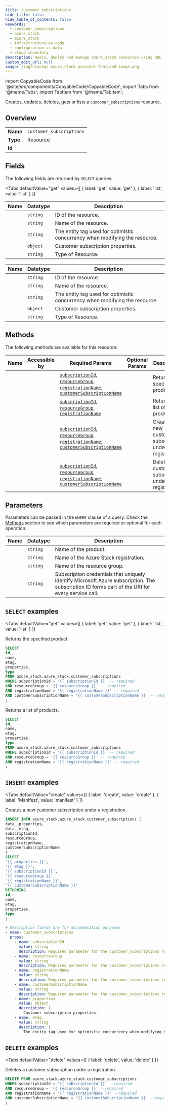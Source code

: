 ```yaml
--- 
title: customer_subscriptions
hide_title: false
hide_table_of_contents: false
keywords:
  - customer_subscriptions
  - azure_stack
  - azure_stack
  - infrastructure-as-code
  - configuration-as-data
  - cloud inventory
description: Query, deploy and manage azure_stack resources using SQL
custom_edit_url: null
image: /img/stackql-azure_stack-provider-featured-image.png
---
```


import CopyableCode from '@site/src/components/CopyableCode/CopyableCode';
import Tabs from '@theme/Tabs';
import TabItem from '@theme/TabItem';

Creates, updates, deletes, gets or lists a <code>customer_subscriptions</code> resource.

## Overview
<table><tbody>
<tr><td><b>Name</b></td><td><code>customer_subscriptions</code></td></tr>
<tr><td><b>Type</b></td><td>Resource</td></tr>
<tr><td><b>Id</b></td><td><CopyableCode code="azure_stack.azure_stack.customer_subscriptions" /></td></tr>
</tbody></table>

## Fields

The following fields are returned by `SELECT` queries:

<Tabs
    defaultValue="get"
    values={[
        { label: 'get', value: 'get' },
        { label: 'list', value: 'list' }
    ]}
>
<TabItem value="get">

<table>
<thead>
    <tr>
    <th>Name</th>
    <th>Datatype</th>
    <th>Description</th>
    </tr>
</thead>
<tbody>
<tr>
    <td><CopyableCode code="id" /></td>
    <td><code>string</code></td>
    <td>ID of the resource.</td>
</tr>
<tr>
    <td><CopyableCode code="name" /></td>
    <td><code>string</code></td>
    <td>Name of the resource.</td>
</tr>
<tr>
    <td><CopyableCode code="etag" /></td>
    <td><code>string</code></td>
    <td>The entity tag used for optimistic concurrency when modifying the resource.</td>
</tr>
<tr>
    <td><CopyableCode code="properties" /></td>
    <td><code>object</code></td>
    <td>Customer subscription properties.</td>
</tr>
<tr>
    <td><CopyableCode code="type" /></td>
    <td><code>string</code></td>
    <td>Type of Resource.</td>
</tr>
</tbody>
</table>
</TabItem>
<TabItem value="list">

<table>
<thead>
    <tr>
    <th>Name</th>
    <th>Datatype</th>
    <th>Description</th>
    </tr>
</thead>
<tbody>
<tr>
    <td><CopyableCode code="id" /></td>
    <td><code>string</code></td>
    <td>ID of the resource.</td>
</tr>
<tr>
    <td><CopyableCode code="name" /></td>
    <td><code>string</code></td>
    <td>Name of the resource.</td>
</tr>
<tr>
    <td><CopyableCode code="etag" /></td>
    <td><code>string</code></td>
    <td>The entity tag used for optimistic concurrency when modifying the resource.</td>
</tr>
<tr>
    <td><CopyableCode code="properties" /></td>
    <td><code>object</code></td>
    <td>Customer subscription properties.</td>
</tr>
<tr>
    <td><CopyableCode code="type" /></td>
    <td><code>string</code></td>
    <td>Type of Resource.</td>
</tr>
</tbody>
</table>
</TabItem>
</Tabs>

## Methods

The following methods are available for this resource:

<table>
<thead>
    <tr>
    <th>Name</th>
    <th>Accessible by</th>
    <th>Required Params</th>
    <th>Optional Params</th>
    <th>Description</th>
    </tr>
</thead>
<tbody>
<tr>
    <td><a href="#get"><CopyableCode code="get" /></a></td>
    <td><CopyableCode code="select" /></td>
    <td><a href="#parameter-subscriptionId"><code>subscriptionId</code></a>, <a href="#parameter-resourceGroup"><code>resourceGroup</code></a>, <a href="#parameter-registrationName"><code>registrationName</code></a>, <a href="#parameter-customerSubscriptionName"><code>customerSubscriptionName</code></a></td>
    <td></td>
    <td>Returns the specified product.</td>
</tr>
<tr>
    <td><a href="#list"><CopyableCode code="list" /></a></td>
    <td><CopyableCode code="select" /></td>
    <td><a href="#parameter-subscriptionId"><code>subscriptionId</code></a>, <a href="#parameter-resourceGroup"><code>resourceGroup</code></a>, <a href="#parameter-registrationName"><code>registrationName</code></a></td>
    <td></td>
    <td>Returns a list of products.</td>
</tr>
<tr>
    <td><a href="#create"><CopyableCode code="create" /></a></td>
    <td><CopyableCode code="insert" /></td>
    <td><a href="#parameter-subscriptionId"><code>subscriptionId</code></a>, <a href="#parameter-resourceGroup"><code>resourceGroup</code></a>, <a href="#parameter-registrationName"><code>registrationName</code></a>, <a href="#parameter-customerSubscriptionName"><code>customerSubscriptionName</code></a></td>
    <td></td>
    <td>Creates a new customer subscription under a registration.</td>
</tr>
<tr>
    <td><a href="#delete"><CopyableCode code="delete" /></a></td>
    <td><CopyableCode code="delete" /></td>
    <td><a href="#parameter-subscriptionId"><code>subscriptionId</code></a>, <a href="#parameter-resourceGroup"><code>resourceGroup</code></a>, <a href="#parameter-registrationName"><code>registrationName</code></a>, <a href="#parameter-customerSubscriptionName"><code>customerSubscriptionName</code></a></td>
    <td></td>
    <td>Deletes a customer subscription under a registration.</td>
</tr>
</tbody>
</table>

## Parameters

Parameters can be passed in the `WHERE` clause of a query. Check the [Methods](#methods) section to see which parameters are required or optional for each operation.

<table>
<thead>
    <tr>
    <th>Name</th>
    <th>Datatype</th>
    <th>Description</th>
    </tr>
</thead>
<tbody>
<tr id="parameter-customerSubscriptionName">
    <td><CopyableCode code="customerSubscriptionName" /></td>
    <td><code>string</code></td>
    <td>Name of the product.</td>
</tr>
<tr id="parameter-registrationName">
    <td><CopyableCode code="registrationName" /></td>
    <td><code>string</code></td>
    <td>Name of the Azure Stack registration.</td>
</tr>
<tr id="parameter-resourceGroup">
    <td><CopyableCode code="resourceGroup" /></td>
    <td><code>string</code></td>
    <td>Name of the resource group.</td>
</tr>
<tr id="parameter-subscriptionId">
    <td><CopyableCode code="subscriptionId" /></td>
    <td><code>string</code></td>
    <td>Subscription credentials that uniquely identify Microsoft Azure subscription. The subscription ID forms part of the URI for every service call.</td>
</tr>
</tbody>
</table>

## `SELECT` examples

<Tabs
    defaultValue="get"
    values={[
        { label: 'get', value: 'get' },
        { label: 'list', value: 'list' }
    ]}
>
<TabItem value="get">

Returns the specified product.

```sql
SELECT
id,
name,
etag,
properties,
type
FROM azure_stack.azure_stack.customer_subscriptions
WHERE subscriptionId = '{{ subscriptionId }}' -- required
AND resourceGroup = '{{ resourceGroup }}' -- required
AND registrationName = '{{ registrationName }}' -- required
AND customerSubscriptionName = '{{ customerSubscriptionName }}' -- required
;
```
</TabItem>
<TabItem value="list">

Returns a list of products.

```sql
SELECT
id,
name,
etag,
properties,
type
FROM azure_stack.azure_stack.customer_subscriptions
WHERE subscriptionId = '{{ subscriptionId }}' -- required
AND resourceGroup = '{{ resourceGroup }}' -- required
AND registrationName = '{{ registrationName }}' -- required
;
```
</TabItem>
</Tabs>


## `INSERT` examples

<Tabs
    defaultValue="create"
    values={[
        { label: 'create', value: 'create' },
        { label: 'Manifest', value: 'manifest' }
    ]}
>
<TabItem value="create">

Creates a new customer subscription under a registration.

```sql
INSERT INTO azure_stack.azure_stack.customer_subscriptions (
data__properties,
data__etag,
subscriptionId,
resourceGroup,
registrationName,
customerSubscriptionName
)
SELECT 
'{{ properties }}',
'{{ etag }}',
'{{ subscriptionId }}',
'{{ resourceGroup }}',
'{{ registrationName }}',
'{{ customerSubscriptionName }}'
RETURNING
id,
name,
etag,
properties,
type
;
```
</TabItem>
<TabItem value="manifest">

```yaml
# Description fields are for documentation purposes
- name: customer_subscriptions
  props:
    - name: subscriptionId
      value: string
      description: Required parameter for the customer_subscriptions resource.
    - name: resourceGroup
      value: string
      description: Required parameter for the customer_subscriptions resource.
    - name: registrationName
      value: string
      description: Required parameter for the customer_subscriptions resource.
    - name: customerSubscriptionName
      value: string
      description: Required parameter for the customer_subscriptions resource.
    - name: properties
      value: object
      description: |
        Customer subscription properties.
    - name: etag
      value: string
      description: |
        The entity tag used for optimistic concurrency when modifying the resource.
```
</TabItem>
</Tabs>


## `DELETE` examples

<Tabs
    defaultValue="delete"
    values={[
        { label: 'delete', value: 'delete' }
    ]}
>
<TabItem value="delete">

Deletes a customer subscription under a registration.

```sql
DELETE FROM azure_stack.azure_stack.customer_subscriptions
WHERE subscriptionId = '{{ subscriptionId }}' --required
AND resourceGroup = '{{ resourceGroup }}' --required
AND registrationName = '{{ registrationName }}' --required
AND customerSubscriptionName = '{{ customerSubscriptionName }}' --required
;
```
</TabItem>
</Tabs>
